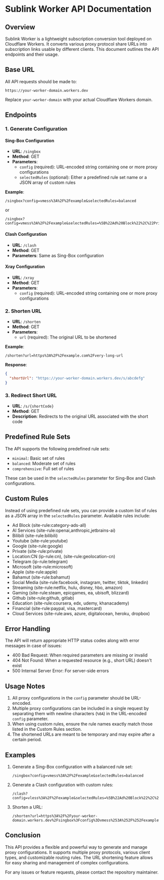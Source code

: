 # Sublink Worker API Documentation

## Overview

Sublink Worker is a lightweight subscription conversion tool deployed on Cloudflare Workers. It converts various proxy protocol share URLs into subscription links usable by different clients. This document outlines the API endpoints and their usage.

## Base URL

All API requests should be made to:

```
https://your-worker-domain.workers.dev
```

Replace `your-worker-domain` with your actual Cloudflare Workers domain.

## Endpoints

### 1. Generate Configuration

#### Sing-Box Configuration

- **URL**: `/singbox`
- **Method**: GET
- **Parameters**:
  - `config` (required): URL-encoded string containing one or more proxy configurations
  - `selectedRules` (optional): Either a predefined rule set name or a JSON array of custom rules

**Example**:
```
/singbox?config=vmess%3A%2F%2Fexample&selectedRules=balanced
```
or
```
/singbox?config=vmess%3A%2F%2Fexample&selectedRules=%5B%22Ad%20Block%22%2C%22Private%22%5D
```

#### Clash Configuration

- **URL**: `/clash`
- **Method**: GET
- **Parameters**: Same as Sing-Box configuration

#### Xray Configuration

- **URL**: `/xray`
- **Method**: GET
- **Parameters**:
  - `config` (required): URL-encoded string containing one or more proxy configurations

### 2. Shorten URL

- **URL**: `/shorten`
- **Method**: GET
- **Parameters**:
  - `url` (required): The original URL to be shortened

**Example**:
```
/shorten?url=https%3A%2F%2Fexample.com%2Fvery-long-url
```

**Response**:
```json
{
  "shortUrl": "https://your-worker-domain.workers.dev/s/abcdefg"
}
```

### 3. Redirect Short URL

- **URL**: `/s/{shortCode}`
- **Method**: GET
- **Description**: Redirects to the original URL associated with the short code

## Predefined Rule Sets

The API supports the following predefined rule sets:

- `minimal`: Basic set of rules
- `balanced`: Moderate set of rules
- `comprehensive`: Full set of rules

These can be used in the `selectedRules` parameter for Sing-Box and Clash configurations.

## Custom Rules

Instead of using predefined rule sets, you can provide a custom list of rules as a JSON array in the `selectedRules` parameter. Available rules include:

- Ad Block (site-rule:category-ads-all) 
- AI Services (site-rule:openai,anthropic,jetbrains-ai)
- Bilibili (site-rule:bilibili)
- Youtube (site-rule:youtube)
- Google (site-rule:google)
- Private (site-rule:private)
- Location:CN (ip-rule:cn), (site-rule:geolocation-cn)
- Telegram (ip-rule:telegram)
- Microsoft (site-rule:microsoft)
- Apple (site-rule:apple)
- Bahamut (site-rule:bahamut)
- Social Media (site-rule:facebook, instagram, twitter, tiktok, linkedin)
- Streaming (site-rule:netflix, hulu, disney, hbo, amazon)
- Gaming (site-rule:steam, epicgames, ea, ubisoft, blizzard)
- Github (site-rule:github, gitlab)
- Education (site-rule:coursera, edx, udemy, khanacademy)
- Financial (site-rule:paypal, visa, mastercard)
- Cloud Services (site-rule:aws, azure, digitalocean, heroku, dropbox)

## Error Handling

The API will return appropriate HTTP status codes along with error messages in case of issues:

- 400 Bad Request: When required parameters are missing or invalid
- 404 Not Found: When a requested resource (e.g., short URL) doesn't exist
- 500 Internal Server Error: For server-side errors

## Usage Notes

1. All proxy configurations in the `config` parameter should be URL-encoded.
2. Multiple proxy configurations can be included in a single request by separating them with newline characters (`%0A`) in the URL-encoded `config` parameter.
3. When using custom rules, ensure the rule names exactly match those listed in the Custom Rules section.
4. The shortened URLs are meant to be temporary and may expire after a certain period.

## Examples

1. Generate a Sing-Box configuration with a balanced rule set:
   ```
   /singbox?config=vmess%3A%2F%2Fexample&selectedRules=balanced
   ```

2. Generate a Clash configuration with custom rules:
   ```
   /clash?config=vless%3A%2F%2Fexample&selectedRules=%5B%22Ad%20Block%22%2C%22Google%22%2C%22Streaming%22%5D
   ```

3. Shorten a URL:
   ```
   /shorten?url=https%3A%2F%2Fyour-worker-domain.workers.dev%2Fsingbox%3Fconfig%3Dvmess%253A%252F%252Fexample%26selectedRules%3Dbalanced
   ```

## Conclusion

This API provides a flexible and powerful way to generate and manage proxy configurations. It supports multiple proxy protocols, various client types, and customizable routing rules. The URL shortening feature allows for easy sharing and management of complex configurations.

For any issues or feature requests, please contact the repository maintainer.